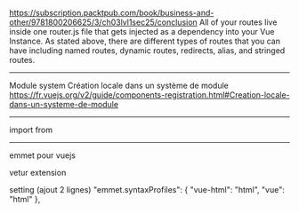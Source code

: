 https://subscription.packtpub.com/book/business-and-other/9781800206625/3/ch03lvl1sec25/conclusion
All of your routes live inside one router.js file that gets injected as a dependency into your Vue Instance. As stated above, there are different types of routes that you can have including named routes, dynamic routes, redirects, alias, and stringed routes.

---

Module system
Création locale dans un système de module
https://fr.vuejs.org/v2/guide/components-registration.html#Creation-locale-dans-un-systeme-de-module

---

import from

---

emmet pour vuejs

vetur extension

setting (ajout 2 lignes)
"emmet.syntaxProfiles": {
"vue-html": "html",
"vue": "html"
},
